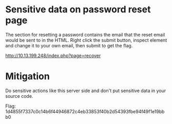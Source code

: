 # Sensitive data on password reset page

The section for resetting a password contains the email that the reset email would be sent to in the HTML. Right click the submit button, inspect element and change it to your own email, then submit to get the flag.

http://10.13.199.248/index.php?page=recover

# Mitigation

Do sensitive actions like this server side and don't put sensitive data in your source code.

Flag: 1d4855f7337c0c14b6f44946872c4eb33853f40b2d54393fbe94f49f1e19bbb0
